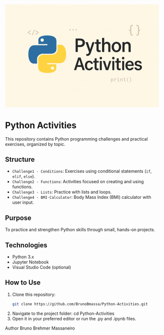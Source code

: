 ![Banner do projeto](python.png)

# Python Activities

This repository contains Python programming challenges and practical exercises, organized by topic.

## Structure

- `Challenge1 - Conditions`: Exercises using conditional statements (`if`, `elif`, `else`).
- `Challenge2 - Functions`: Activities focused on creating and using functions.
- `Challenge3 - Lists`: Practice with lists and loops.
- `Challenge4 - BMI-Calculator`: Body Mass Index (BMI) calculator with user input.

## Purpose

To practice and strengthen Python skills through small, hands-on projects.

##  Technologies

- Python 3.x
- Jupyter Notebook
- Visual Studio Code (optional)

## How to Use

1. Clone this repository:
   ```bash
   git clone https://github.com/BrunoBmassa/Python-Activities.git
2. Navigate to the project folder:
   cd Python-Activities
3. Open it in your preferred editor or run the .py and .ipynb files.

Author
Bruno Brehmer Massaneiro
